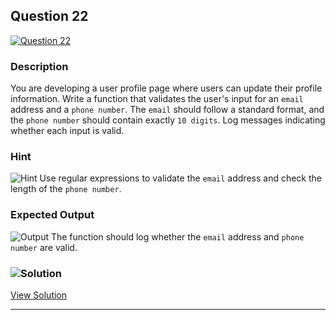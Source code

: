 


## Question 22
[![Question 22](https://img.shields.io/badge/Question-22-purple?style=for-the-badge&logoSize=60)](https://github.com/alishgosai/Javascript-Exercise-and-Solutions)    


### **Description**
You are developing a user profile page where users can update their profile information. Write a function that validates the user's input for an `email` address and a `phone number`. The `email` should follow a standard format, and the `phone number` should contain exactly `10 digits`. Log messages indicating whether each input is valid.

### **Hint**
![Hint](https://img.shields.io/badge/Hint:-blue)
Use regular expressions to validate the `email` address and check the length of the `phone number`.

### **Expected Output**
![Output](https://img.shields.io/badge/Output:-blue)
The function should log whether the `email` address and `phone number` are valid.


### ![Solution](https://img.shields.io/badge/Solution-1f8e00?style=for-the-badge&logo=solution&logoColor=white)
[View Solution](https://github.com/alishgosai/Javascript-Exercise-and-Solutions/blob/master/solutions/Solution22.js)

---

